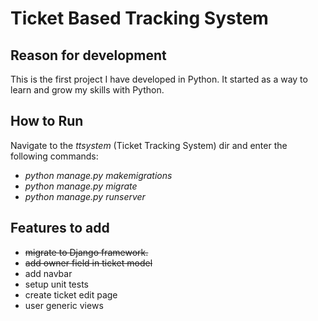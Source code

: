Ticket Based Tracking System
================================

Reason for development
----------------------
This is the first project I have developed in Python. It started as a way to learn and grow my skills with Python.

How to Run
----------
Navigate to the *ttsystem* (Ticket Tracking System) dir and enter the following commands: 
 * *python manage.py makemigrations*
 * *python manage.py migrate*
 * *python manage.py runserver*

Features to add
---------------
 * <strike>migrate to Django framework.</strike>
 * <strike>add owner field in ticket model</strike>
 * add navbar
 * setup unit tests
 * create ticket edit page
 * user generic views

 